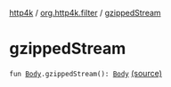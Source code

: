 [http4k](../index.md) / [org.http4k.filter](index.md) / [gzippedStream](./gzipped-stream.md)

# gzippedStream

`fun `[`Body`](../org.http4k.core/-body/index.md)`.gzippedStream(): `[`Body`](../org.http4k.core/-body/index.md) [(source)](https://github.com/http4k/http4k/blob/master/http4k-core/src/main/kotlin/org/http4k/filter/ext.kt#L31)
